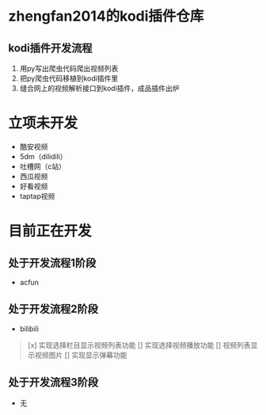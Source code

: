 # zhengfan2014的kodi插件仓库

## kodi插件开发流程

1. 用py写出爬虫代码爬出视频列表
2. 把py爬虫代码移植到kodi插件里
3. 缝合网上的视频解析接口到kodi插件，成品插件出炉

# 立项未开发
- 酷安视频
- 5dm（dilidili）
- 吐槽网（c站）
- 西瓜视频
- 好看视频
- taptap视频

# 目前正在开发
## 处于开发流程1阶段
- acfun
## 处于开发流程2阶段
- bilibili
> [x] 实现选择栏目显示视频列表功能
> [] 实现选择视频播放功能
> [] 视频列表显示视频图片
> [] 实现显示弹幕功能
## 处于开发流程3阶段
- 无



